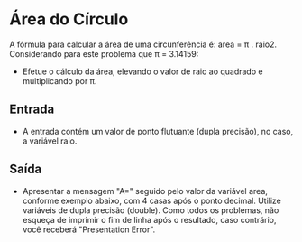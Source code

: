 # Área do Círculo
A fórmula para calcular a área de uma circunferência é: area = π . raio2. Considerando para este problema que π = 3.14159:

- Efetue o cálculo da área, elevando o valor de raio ao quadrado e multiplicando por π.

## Entrada
- A entrada contém um valor de ponto flutuante (dupla precisão), no caso, a variável raio.

## Saída
- Apresentar a mensagem "A=" seguido pelo valor da variável area, conforme exemplo abaixo, com 4 casas após o ponto decimal. Utilize variáveis de dupla precisão (double). Como todos os problemas, não esqueça de imprimir o fim de linha após o resultado, caso contrário, você receberá "Presentation Error".
